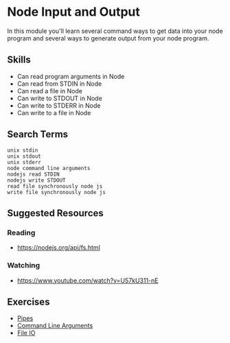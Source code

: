 # Node Input and Output

In this module you'll learn several command ways to get data into your node
program and several ways to generate output from your node program.

## Skills

- Can read program arguments in Node
- Can read from STDIN in Node
- Can read a file in Node
- Can write to STDOUT in Node
- Can write to STDERR in Node
- Can write to a file in Node

## Search Terms

```
unix stdin
unix stdout
unix stderr
node command line arguments
nodejs read STDIN
nodejs write STDOUT
read file synchronously node js
write file synchronously node js
```

## Suggested Resources

### Reading

- https://nodejs.org/api/fs.html

### Watching

- https://www.youtube.com/watch?v=U57kU311-nE



## Exercises

- [Pipes](./exercises/pipes)
- [Command Line Arguments](./exercises/Command-Line-Arguments)
- [File IO](./exercises/File-IO)
